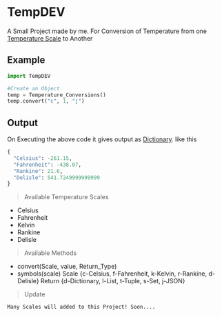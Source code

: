 # TempDEV

A Small Project made by me. For Conversion of Temperature from one [Temperature Scale](https://en.wikipedia.org/wiki/Scale_of_temperature) to Another

## Example

```Python
import TempDEV

#Create an Object
temp = Temperature_Conversions()
temp.convert("c", 1, "j")
```

## Output

On Executing the above code it gives output as [Dictionary](https://www.geeksforgeeks.org/python-dictionary/). like this

```Python
{
  "Celsius": -261.15,
  "Fahrenheit": -438.07,
  "Rankine": 21.6,
  "Delisle": 541.7249999999999
}

```

> Available Temperature Scales
 - Celsius
 - Fahrenheit
 - Kelvin
 - Rankine
 - Delisle

> Available Methods
 - convert(Scale, value, Return_Type)
 - symbols(scale)
Scale {c-Celsius, f-Fahrenheit, k-Kelvin, r-Rankine, d-Delisle}
Return {d-Dictionary, l-List, t-Tuple, s-Set, j-JSON}
 
> Update
  
  `Many Scales will added to this Project! Soon....`
